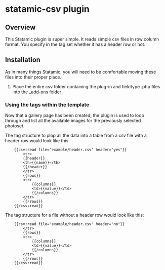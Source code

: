 # statamic-csv plugin



## Overview

This Statamic plugin is super simple. It reads simple csv files in row column format. You specify in the tag set whether it has a header row or not.


## Installation

As in many things Statamic, you will need to be comfortable moving these files into their proper place.

1. Place the entire csv folder containing the plug-in and fieldtype .php files into the _add-ons folder



### Using the tags within the template

Now that a gallery page has been created, the plugin is used to loop through and list all the available images for the previously selected photoset.

The tag structure to plop all the data into a table from a csv file with a header row would look like this:

```
    {{csv:read file="example/header.csv" header="yes"}}	
		<tr>
		{{header}}
		<th>{{name}}</th>
		{{/header}}
		</tr>		
		{{rows}}
		<tr>
			{{columns}}
			<td>{{value}}</td>
			{{/columns}}
		</tr>		 
		{{/rows}}	
	{{/csv:read}}
```

The tag structure for a file without a header row would look like this:

```
    {{csv:read file="example/header.csv" header="no"}}	
		</tr>		
		{{rows}}
		<tr>
			{{columns}}
			<td>{{value}}</td>
			{{/columns}}
		</tr>		 
		{{/rows}}	
	{{/csv:read}}
```

